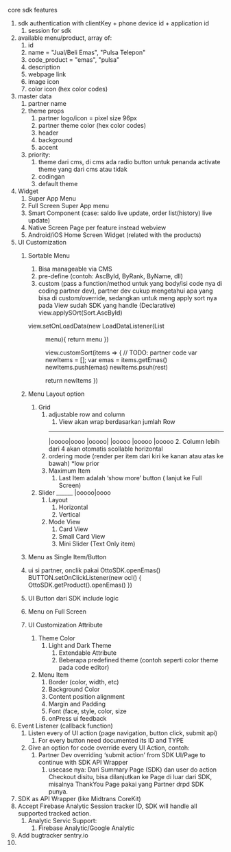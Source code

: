 core sdk features

1. sdk authentication with clientKey + phone device id + application id
    1. session for sdk
2. available menu/product, array of:
    1. id
    2. name = "Jual/Beli Emas", "Pulsa Telepon"
    3. code_product = "emas", "pulsa"
    4. description
    5. webpage link
    6. image icon
    7. color icon (hex color codes)
3. master data
    1. partner name
    2. theme props
        1. partner logo/icon = pixel size 96px
        2. partner theme color (hex color codes)
        3. header
        4. background
        5. accent
    3. priority:
        1. theme dari cms, di cms ada radio button untuk penanda activate theme yang dari cms atau tidak
        2. codingan
        3. default theme
4. Widget
    1. Super App Menu
    2. Full Screen Super App menu
    3. Smart Component (case: saldo live update, order list(history) live update)
    4. Native Screen Page per feature instead webview
    5. Android/iOS Home Screen Widget (related with the products)
5. UI Customization
    1. Sortable Menu
        1. Bisa manageable via CMS
        2. pre-define (contoh: AscById, ByRank, ByName, dll)
        3. custom (pass a function/method untuk yang body/isi code nya di coding partner dev), partner dev cukup mengetahui apa yang bisa di custom/override, sedangkan untuk meng apply sort nya pada View sudah SDK yang handle (Declarative)
        view.applySOrt(Sort.AscById)

        view.setOnLoadData(new LoadDataListener(List<Menu> menu){
          return menu
        })

        view.customSort(items => {
          // TODO: partner code
          var newItems = [];
          var emas = items.getEmas()
          newItems.push(emas)
          newItems.psuh(rest)

          return newItems
        })
    2. Menu Layout option
        1. Grid
            1. adjustable row and column
                1. View akan wrap berdasarkan jumlah Row
                ______
                |ooooo|oooo
                |ooooo|
                |ooooo
                |ooooo
                |ooooo
                2. Column lebih dari 4 akan otomatis scollable horizontal
            2. ordering mode (render per item dari kiri ke kanan atau atas ke bawah) *low prior
            3. Maximum Item
                1. Last Item adalah ‘show more’ button ( lanjut ke Full Screen)
        2. Slider
                ______
                |ooooo|oooo
            1. Layout
                1. Horizontal
                2. Vertical
            2. Mode View
                1. Card View
                2. Small Card View
                3. Mini Slider (Text Only item)
    3. Menu as Single Item/Button
      1. ui si partner, onclik pakai OttoSDK.openEmas()
      BUTTON.setOnClickListener(new ocl() {
        OttoSDK.getProduct().openEmas()
      })
      2. UI Button dari SDK include logic

    4. Menu on Full Screen
    5. UI Customization Attribute
        1. Theme Color
            1. Light and Dark Theme
                1. Extendable Attribute
                2. Beberapa predefined theme (contoh seperti color theme pada code editor)
        2. Menu Item
            1. Border (color, width, etc)
            2. Background Color
            3. Content position alignment
            4. Margin and Padding
            5. Font (face, style, color, size
            6. onPress ui feedback
6. Event Listener (callback function)
    1. Listen every of UI action (page navigation, button click, submit api)
        1. For every button need documented its ID and TYPE
    2. Give an option for code override every UI Action, contoh:
        1. Partner Dev overriding ‘submit action’ from SDK UI/Page to continue with SDK API Wrapper 
            1. usecase nya: Dari Summary Page (SDK) dan user do action Checkout disitu, bisa dilanjutkan ke Page di luar dari SDK, misalnya ThankYou Page pakai yang Partner drpd SDK punya.
7. SDK as API Wrapper (like Midtrans CoreKit)
8. Accept Firebase Analytic Session tracker ID, SDK will handle all supported tracked action.
    1. Analytic Servic Support:
        1. Firebase Analytic/Google Analytic
9. Add bugtracker sentry.io
10. 
